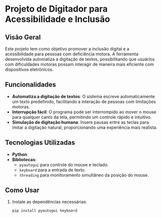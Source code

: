 # Projeto de Digitador para Acessibilidade e Inclusão

## Visão Geral
Este projeto tem como objetivo promover a inclusão digital e a acessibilidade para pessoas com deficiência motora. A ferramenta desenvolvida automatiza a digitação de textos, possibilitando que usuários com dificuldades motoras possam interagir de maneira mais eficiente com dispositivos eletrônicos.

## Funcionalidades
- **Automatiza a digitação de textos**: O sistema escreve automaticamente um texto predefinido, facilitando a interação de pessoas com limitações motoras.
- **Interrupção fácil**: O programa pode ser interrompido ao mover o mouse para qualquer canto da tela, permitindo um controle rápido e intuitivo.
- **Simulação de digitação humana**: Insere pausas entre as teclas para imitar a digitação natural, proporcionando uma experiência mais realista.

## Tecnologias Utilizadas
- **Python**
- **Bibliotecas**:
  - `pyautogui` para controle do mouse e teclado.
  - `keyboard` para a entrada de texto.
  - `threading` para monitoramento simultâneo da posição do mouse.

## Como Usar
1. Instale as dependências necessárias:
   ```sh
   pip install pyautogui keyboard
